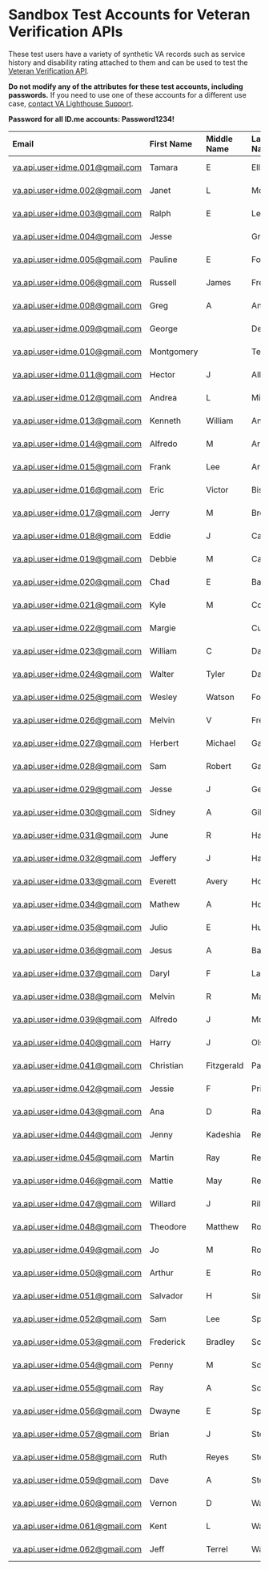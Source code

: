 # Sandbox Test Accounts for Veteran Verification APIs

These test users have a variety of synthetic VA records such as service history and disability rating attached to them and can be used to test the [Veteran Verification API](https://developer.va.gov/explore/verification/docs/veteran_verification?version=current). 

**Do not modify any of the attributes for these test accounts, including passwords.** If you need to use one of these accounts for a different use case, [contact VA Lighthouse Support](https://github.com/department-of-veterans-affairs/vets-api-clients/issues/new/choose).

**Password for all ID.me accounts: Password1234!**

|Email|First Name|Middle Name|Last Name|Sex| Birthdate |SSN|
| :--- | :--- | :--- | :--- | :--- | :--- | :--- |
|va.api.user+idme.001@gmail.com|Tamara|E|Ellis|F|1967-06-19|796130115|
|va.api.user+idme.002@gmail.com|Janet|L|Moore|F|1949-05-06|796127677|
|va.api.user+idme.003@gmail.com|Ralph|E|Lee|M|1948-10-30|796378782|
|va.api.user+idme.004@gmail.com|Jesse||Gray|M|1954-12-15|796378881|
|va.api.user+idme.005@gmail.com|Pauline|E|Foster|F|1976-06-09|796330625|
|va.api.user+idme.006@gmail.com|Russell|James|Freeman|M|1969-11-05|796149080|
|va.api.user+idme.008@gmail.com|Greg|A|Anderson|M|1933-04-05|796121200|
|va.api.user+idme.009@gmail.com|George||Denise|M|1993-07-19||
|va.api.user+idme.010@gmail.com|Montgomery||Terrence|M|1969-06-11||
|va.api.user+idme.011@gmail.com|Hector|J|Allen|M|1932-02-05|796126859|
|va.api.user+idme.012@gmail.com|Andrea|L|Mitchell|F|1959-12-01|796127781|
|va.api.user+idme.013@gmail.com|Kenneth|William|Andrews|M|1990-02-20|796295980|
|va.api.user+idme.014@gmail.com|Alfredo|M|Armstrong|M|1993-06-08|796012476|
|va.api.user+idme.015@gmail.com|Frank|Lee|Arnold|M|1980-02-20|796143510|
|va.api.user+idme.016@gmail.com|Eric|Victor|Bishop|M|1963-07-05|796169727|
|va.api.user+idme.017@gmail.com|Jerry|M|Brooks|M|1947-09-25|796148937|
|va.api.user+idme.018@gmail.com|Eddie|J|Caldwell|M|1933-10-27|796121086|
|va.api.user+idme.019@gmail.com|Debbie|M|Campbell|F|1963-07-26|796249005|
|va.api.user+idme.020@gmail.com|Chad|E|Barrett|M|1975-05-12|796263749|
|va.api.user+idme.021@gmail.com|Kyle|M|Cole|M|1936-11-20|796131752|
|va.api.user+idme.022@gmail.com|Margie||Curtis|F|1953-02-11|796163672|
|va.api.user+idme.023@gmail.com|William|C|Daniels|M|1937-03-07|796127196|
|va.api.user+idme.024@gmail.com|Walter|Tyler|Davis|M|1987-01-30|796143570|
|va.api.user+idme.025@gmail.com|Wesley|Watson|Ford|M|1986-05-06|796043735|
|va.api.user+idme.026@gmail.com|Melvin|V|Freeman|M|1971-11-19|796184750|
|va.api.user+idme.027@gmail.com|Herbert|Michael|Gardner|M|1983-02-21|796122369|
|va.api.user+idme.028@gmail.com|Sam|Robert|Gardner|M|1969-06-23|796246997|
|va.api.user+idme.029@gmail.com|Jesse|J|George|M|1950-01-31|796330163|
|va.api.user+idme.030@gmail.com|Sidney|A|Gibson|M|1933-08-04|796127094|
|va.api.user+idme.031@gmail.com|June|R|Harris|F|1955-12-27|796184459|
|va.api.user+idme.032@gmail.com|Jeffery|J|Hayes|M|1937-09-25|796131729|
|va.api.user+idme.033@gmail.com|Everett|Avery|Horton|M|1982-04-23|796377148|
|va.api.user+idme.034@gmail.com|Mathew|A|Howell|M|1927-01-18|796131275|
|va.api.user+idme.035@gmail.com|Julio|E|Hunter|M|1951-11-18|796378321|
|va.api.user+idme.036@gmail.com|Jesus|A|Barrett|M|1947-06-29|796127587|
|va.api.user+idme.037@gmail.com|Daryl|F|Lawrence|M|1953-02-15|796153447|
|va.api.user+idme.038@gmail.com|Melvin|R|Marshall|M|1992-08-27|796147495|
|va.api.user+idme.039@gmail.com|Alfredo|J|Morales|M|1950-01-14|796122472|
|va.api.user+idme.040@gmail.com|Harry|J|Olson|M|1979-06-20|796136308|
|va.api.user+idme.041@gmail.com|Christian|Fitzgerald|Patterson|M|1964-03-04|796218467|
|va.api.user+idme.042@gmail.com|Jessie|F|Price|M|1934-04-07|796126978|
|va.api.user+idme.043@gmail.com|Ana|D|Ray|F|1994-06-07|796025480|
|va.api.user+idme.044@gmail.com|Jenny|Kadeshia|Reid|F|1984-02-19|796364561|
|va.api.user+idme.045@gmail.com|Martin|Ray|Reid|M|1977-07-04|796018229|
|va.api.user+idme.046@gmail.com|Mattie|May|Reid|F|1964-04-14|796109651|
|va.api.user+idme.047@gmail.com|Willard|J|Riley|M|1959-02-25|796013145|
|va.api.user+idme.048@gmail.com|Theodore|Matthew|Roberts|M|1986-02-28|796019724|
|va.api.user+idme.049@gmail.com|Jo|M|Robertson|F|1954-09-27|796044205|
|va.api.user+idme.050@gmail.com|Arthur|E|Rose|M|1954-05-26|796220828|
|va.api.user+idme.051@gmail.com|Salvador|H|Sims|M|1933-12-28|796013160|
|va.api.user+idme.052@gmail.com|Sam|Lee|Spencer|M|1965-03-26|796053870|
|va.api.user+idme.053@gmail.com|Frederick|Bradley|Scott|M|1993-01-11|796128747|
|va.api.user+idme.054@gmail.com|Penny|M|Scott|F|1961-12-22|796128750|
|va.api.user+idme.055@gmail.com|Ray|A|Scott|M|1978-04-19|796128748|
|va.api.user+idme.056@gmail.com|Dwayne|E|Spencer|M|1958-02-24|796153369|
|va.api.user+idme.057@gmail.com|Brian|J|Stephens|M|1939-08-20|796127242|
|va.api.user+idme.058@gmail.com|Ruth|Reyes|Stephens|F|1982-07-10|796018805|
|va.api.user+idme.059@gmail.com|Dave|A|Stewart|M|1992-04-22|796110951|
|va.api.user+idme.060@gmail.com|Vernon|D|Wagner|M|1965-07-15|796140369|
|va.api.user+idme.061@gmail.com|Kent|L|Warren|M|1936-07-14|796127160|
|va.api.user+idme.062@gmail.com|Jeff|Terrel|Watson|M|1968-01-05|796246757|
